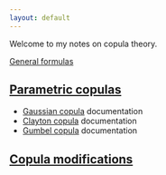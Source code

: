 ```yaml
---
layout: default
---
```


Welcome to my notes on copula theory.

[General formulas](general/definitions.html)

[Parametric copulas](param_cops/index.html)
------------------------------------------

* [Gaussian copula](param_cops/Gaussian.html) documentation
* [Clayton copula](param_cops/Clayton.html) documentation
* [Gumbel copula](param_cops/Gumbel.html) documentation

[Copula modifications](cop_modifications/index.html)
--------------------

